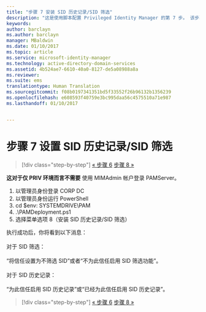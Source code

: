 ```yaml
---
title: "步骤 7 安装 SID 历史记录/SID 筛选"
description: "这是使用脚本配置 Privileged Identity Manager 的第 7 步。 该步骤包含设置 SID 历史记录/SID 筛选。"
keywords: 
author: barclayn
ms.author: barclayn
manager: MBaldwin
ms.date: 01/10/2017
ms.topic: article
ms.service: microsoft-identity-manager
ms.technology: active-directory-domain-services
ms.assetid: 4b524ae7-6610-40a0-8127-de5a08988a8a
ms.reviewer: 
ms.suite: ems
translationtype: Human Translation
ms.sourcegitcommit: f08b0197341351bd5f33552f26b96132b1356239
ms.openlocfilehash: e608593f40759e3bc995daa56c4575510a71e987
ms.lasthandoff: 01/10/2017


---
```


# <a name="step-7-set-up-sid-historysid-filtering"></a>步骤 7 设置 SID 历史记录/SID 筛选

>[!div class="step-by-step"]
[« 步骤 6](sp1-step6-setup-pam-trust.md)
[步骤 8 »](sp1-step8-pam-deployment-verification.md)

**这对于仅 PRIV 环境而言不需要** 使用 MIMAdmin 帐户登录 PAMServer。

1. 以管理员身份登录 CORP DC
2. 以管理员身份运行 PowerShell
3. cd $env: SYSTEMDRIVE\PAM
4. .\PAMDeployment.ps1
5. 选择菜单选项 8（安装 SID 历史记录/SID 筛选）

执行成功后，你将看到以下消息：<br/></br>
对于 SID 筛选： <br/></br>
“将信任设置为不筛选 SID”或者“不为此信任启用 SID 筛选功能”。 </br></br>
对于 SID 历史记录： </br></br>
“为此信任启用 SID 历史记录”或“已经为此信任启用 SID 历史记录”。

>[!div class="step-by-step"]
[« 步骤 6](sp1-step6-setup-pam-trust.md)
[步骤 8 »](sp1-step8-pam-deployment-verification.md)

